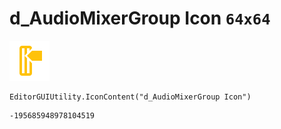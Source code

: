 # d_AudioMixerGroup Icon `64x64`
<img src="/img/d_AudioMixerGroup%20Icon.png" width=64 height=64>

``` CSharp
EditorGUIUtility.IconContent("d_AudioMixerGroup Icon")
```
```
-195685948978104519
```
